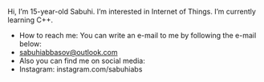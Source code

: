 Hi, I’m 15-year-old Sabuhi.
I’m interested in Internet of Things.
I’m currently learning C++.
- How to reach me: You can write an e-mail to me by following the e-mail below:
- sabuhiabbasov@outlook.com
- Also you can find me on social media:
- Instagram: instagram.com/sabuhiabs

<!---
sabuhiabbas/sabuhiabbas is a ✨ special ✨ repository because its `README.md` (this file) appears on your GitHub profile.
You can click the Preview link to take a look at your changes.
--->
